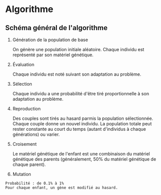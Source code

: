 # Algorithme
## Schéma général de l'algorithme

1. Génération de la population de base

   On génère une population initiale aléatoire. Chaque individu est représenté par son matériel génétique.
   
2. Évaluation

   Chaque individu est noté suivant son adaptation au problème.
   
3. Sélection

   Chaque individu a une probabilité d'être tiré proportionnelle à son adaptation au problème.
   
4. Reproduction

   Des couples sont tirés au hasard parmis la population sélectionnée. Chaque couple donne un nouvel individu.
   La population totale peut rester constante au court du temps (autant d'individus à chaque générations) ou varier.
   
  1. Croisement
  
     Le matériel génétique de l'enfant est une combinaison du matériel génétique des parents
     (généralement, 50% du matériel génétique de chaque parent).
     
  2. Mutation
  
    Probabilité : de 0.1% à 1%
    Pour chaque enfant, un gène est modifié au hasard.
    